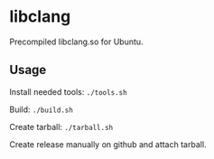 # libclang

Precompiled libclang.so for Ubuntu.

## Usage

Install needed tools: `./tools.sh`

Build: `./build.sh`

Create tarball: `./tarball.sh`

Create release manually on github and attach tarball.
